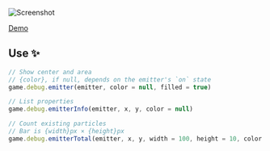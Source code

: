![Screenshot](https://samme.github.io/phaser-debug-emitter/screenshot.png)

[Demo](https://github.com/samme/phaser-debug-emitter)

Use ✨
---

```javascript
// Show center and area
// {color}, if null, depends on the emitter's `on` state
game.debug.emitter(emitter, color = null, filled = true)

// List properties
game.debug.emitterInfo(emitter, x, y, color = null)

// Count existing particles
// Bar is {width}px × {height}px
game.debug.emitterTotal(emitter, x, y, width = 100, height = 10, color = null, label = emitter.name)
```
